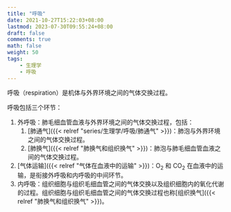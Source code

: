 ```yaml
---
title: "呼吸"
date: 2021-10-27T15:22:03+08:00
lastmod: 2023-07-30T09:55:24+08:00
draft: false
comments: true
math: false
weight: 50
tags:
    - 生理学
    - 呼吸
---
```


呼吸（respiration）是机体与外界环境之间的气体交换过程。

呼吸包括三个环节：

1. 外呼吸：肺毛细血管血液与外界环境之间的气体交换过程，包括：
    1. [肺通气]({{< relref "series/生理学/呼吸/肺通气" >}})：肺泡与外界环境之间的气体交换过程。
    2. [肺换气]({{< relref "肺换气和组织换气" >}})：肺泡与肺毛细血管血液之间的气体交换过程。
2. [气体运输]({{< relref "气体在血液中的运输" >}})：O<sub>2</sub> 和 CO<sub>2</sub> 在血液中的运输，是衔接外呼吸和内呼吸的中间环节。
3. 内呼吸：组织细胞与组织毛细血管之间的气体交换以及组织细胞内的氧化代谢的过程。组织细胞与组织毛细血管之间的气体交换过程也称[组织换气]({{< relref "肺换气和组织换气" >}})。

<!--more-->
